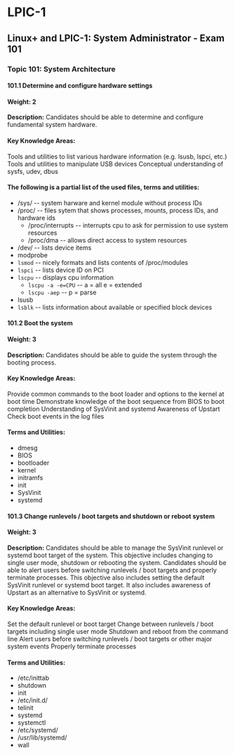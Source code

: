 # LPIC-1
## Linux+ and LPIC-1: System Administrator - Exam 101
### Topic 101: System Architecture

#### 101.1 Determine and configure hardware settings

#### Weight: 2

**Description:** Candidates should be able to determine and configure fundamental system hardware.

#### Key Knowledge Areas:

Tools and utilities to list various hardware information (e.g. lsusb, lspci, etc.)
Tools and utilities to manipulate USB devices
Conceptual understanding of sysfs, udev, dbus
#### The following is a partial list of the used files, terms and utilities:

* /sys/ -- system harware and kernel module without process IDs
* /proc/ -- files sytem that shows processes, mounts, process IDs, and hardware ids
     - /proc/interrupts -- interrupts cpu to ask for permission to use system resources
     - /proc/dma -- allows direct access to system resources
* /dev/ -- lists device items
* modprobe
* `lsmod` -- nicely formats and lists contents of /proc/modules
* `lspci` -- lists device ID on PCI
* `lscpu` -- displays cpu information
     - `lscpu -a -e=CPU` -- a = all e = extended
     - `lscpu -aep` -- p = parse
* lsusb
* `lsblk` -- lists information about available or specified block devices
 

#### 101.2 Boot the system

#### Weight: 3

**Description:** Candidates should be able to guide the system through the booting process.

#### Key Knowledge Areas:

Provide common commands to the boot loader and options to the kernel at boot time
Demonstrate knowledge of the boot sequence from BIOS to boot completion
Understanding of SysVinit and systemd
Awareness of Upstart
Check boot events in the log files
#### Terms and Utilities:

* dmesg
* BIOS
* bootloader
* kernel
* initramfs
* init
* SysVinit
* systemd
 

#### 101.3 Change runlevels / boot targets and shutdown or reboot system

#### Weight: 3

**Description:** Candidates should be able to manage the SysVinit runlevel or systemd boot target of the system. This objective includes changing to single user mode, shutdown or rebooting the system. Candidates should be able to alert users before switching runlevels / boot targets and properly terminate processes. This objective also includes setting the default SysVinit runlevel or systemd boot target. It also includes awareness of Upstart as an alternative to SysVinit or systemd.

#### Key Knowledge Areas:

Set the default runlevel or boot target
Change between runlevels / boot targets including single user mode
Shutdown and reboot from the command line
Alert users before switching runlevels / boot targets or other major system events
Properly terminate processes
#### Terms and Utilities:

* /etc/inittab
* shutdown
* init
* /etc/init.d/
* telinit
* systemd
* systemctl
* /etc/systemd/
* /usr/lib/systemd/
* wall
